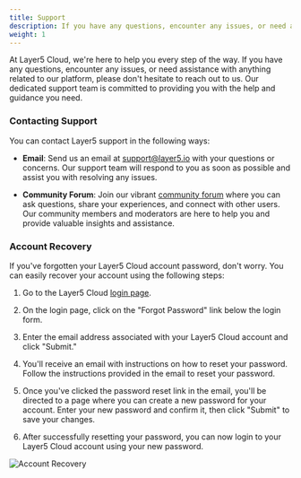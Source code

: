 ```yaml
---
title: Support
description: If you have any questions, encounter any issues, or need assistance with anything related to our platform, please don't hesitate to reach out to us.
weight: 1
---
```


At Layer5 Cloud, we're here to help you every step of the way. If you have any questions, encounter any issues, or need assistance with anything related to our platform, please don't hesitate to reach out to us. Our dedicated support team is committed to providing you with the help and guidance you need.

### Contacting Support

You can contact Layer5 support in the following ways:

- **Email**: Send us an email at [support@layer5.io](mailto:support@layer5.io) with your questions or concerns. Our support team will respond to you as soon as possible and assist you with resolving any issues.

- **Community Forum**: Join our vibrant [community forum](https://discuss.layer5.io/) where you can ask questions, share your experiences, and connect with other users. Our community members and moderators are here to help you and provide valuable insights and assistance.

### Account Recovery

If you've forgotten your Layer5 Cloud account password, don't worry. You can easily recover your account using the following steps:

1. Go to the Layer5 Cloud [login page](https://cloud.layer5.io/login).

2. On the login page, click on the "Forgot Password" link below the login form.

3. Enter the email address associated with your Layer5 Cloud account and click "Submit."

4. You'll receive an email with instructions on how to reset your password. Follow the instructions provided in the email to reset your password.

5. Once you've clicked the password reset link in the email, you'll be directed to a page where you can create a new password for your account. Enter your new password and confirm it, then click "Submit" to save your changes.

6. After successfully resetting your password, you can now login to your Layer5 Cloud account using your new password.

![Account Recovery](/cloud/getting-started/images/Slide49.svg)

